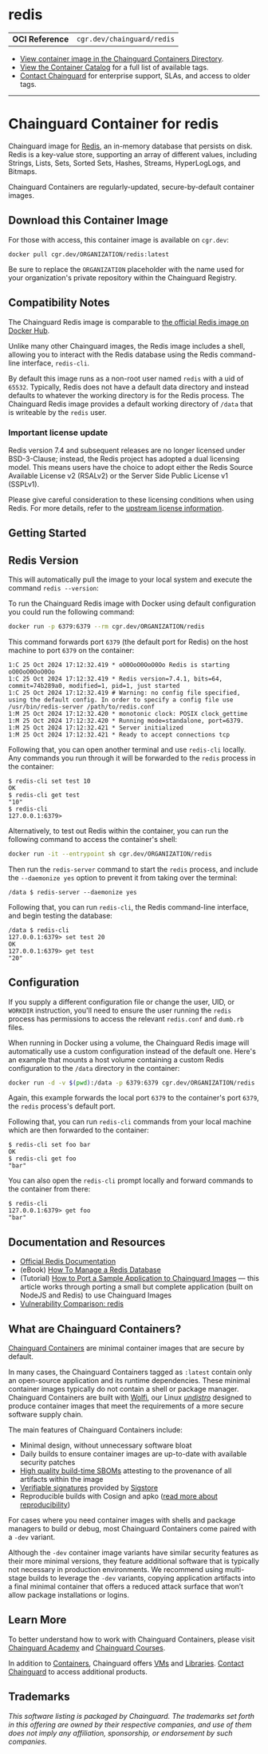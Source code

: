 <!--monopod:start-->
# redis
| | |
| - | - |
| **OCI Reference** | `cgr.dev/chainguard/redis` |


* [View container image in the Chainguard Containers Directory](https://images.chainguard.dev/directory/image/redis/overview).
* [View the Container Catalog](https://console.chainguard.dev/images/catalog) for a full list of available tags.
* [Contact Chainguard](https://www.chainguard.dev/contact?utm_source=readmes) for enterprise support, SLAs, and access to older tags.

---
<!--monopod:end-->

<!--overview:start-->
# Chainguard Container for redis

Chainguard image for [Redis](https://github.com/redis/redis), an in-memory database that persists on disk. Redis is a key-value store, supporting an array of different values, including Strings, Lists, Sets, Sorted Sets, Hashes, Streams, HyperLogLogs, and Bitmaps.

Chainguard Containers are regularly-updated, secure-by-default container images.
<!--overview:end-->

<!--getting:start-->
## Download this Container Image
For those with access, this container image is available on `cgr.dev`:

```
docker pull cgr.dev/ORGANIZATION/redis:latest
```

Be sure to replace the `ORGANIZATION` placeholder with the name used for your organization's private repository within the Chainguard Registry.
<!--getting:end-->

<!--body:start-->
## Compatibility Notes

The Chainguard Redis image is comparable to [the official Redis image on Docker Hub](https://hub.docker.com/_/redis). 

Unlike many other Chainguard images, the Redis image includes a shell, allowing you to interact with the Redis database using the Redis command-line interface, `redis-cli`. 

By default this image runs as a non-root user named `redis` with a uid of `65532`. Typically, Redis does not have a default data directory and instead defaults to whatever the working directory is for the Redis process. The Chainguard Redis image provides a default working directory of `/data` that is writeable by the `redis` user.

### Important license update

Redis version 7.4 and subsequent releases are no longer licensed under BSD-3-Clause; instead, the Redis project has adopted a dual licensing model. This means users have the choice to adopt either the Redis Source Available License v2 (RSALv2) or the Server Side Public License v1 (SSPLv1).

Please give careful consideration to these licensing conditions when using Redis. For more details, refer to the [upstream license information](https://github.com/redis/redis/blob/unstable/LICENSE.txt).

## Getting Started

## Redis Version
This will automatically pull the image to your local system and execute the command `redis --version`:

To run the Chainguard Redis image with Docker using default configuration you could run the following command:

```sh
docker run -p 6379:6379 --rm cgr.dev/ORGANIZATION/redis
```

This command forwards port `6379` (the default port for Redis) on the host machine to port `6379` on the container:

```
1:C 25 Oct 2024 17:12:32.419 * oO0OoO0OoO0Oo Redis is starting oO0OoO0OoO0Oo
1:C 25 Oct 2024 17:12:32.419 * Redis version=7.4.1, bits=64, commit=74b289a0, modified=1, pid=1, just started
1:C 25 Oct 2024 17:12:32.419 # Warning: no config file specified, using the default config. In order to specify a config file use /usr/bin/redis-server /path/to/redis.conf
1:M 25 Oct 2024 17:12:32.420 * monotonic clock: POSIX clock_gettime
1:M 25 Oct 2024 17:12:32.420 * Running mode=standalone, port=6379.
1:M 25 Oct 2024 17:12:32.421 * Server initialized
1:M 25 Oct 2024 17:12:32.421 * Ready to accept connections tcp
```

Following that, you can open another terminal and use `redis-cli` locally. Any commands you run through it will be forwarded to the `redis` process in the container:

```
$ redis-cli set test 10
OK
$ redis-cli get test
"10"
$ redis-cli
127.0.0.1:6379>
```

Alternatively, to test out Redis within the container, you can run the following command to access the container's shell:

```sh
docker run -it --entrypoint sh cgr.dev/ORGANIZATION/redis
```

Then run the `redis-server` command to start the `redis` process, and include the `--daemonize yes` option to prevent it from taking over the terminal:

```
/data $ redis-server --daemonize yes
```

Following that, you can run `redis-cli`, the Redis command-line interface, and begin testing the database:

```
/data $ redis-cli
127.0.0.1:6379> set test 20
OK
127.0.0.1:6379> get test
"20"
```

## Configuration

If you supply a different configuration file or change the user, UID, or `WORKDIR` instruction, you'll need to ensure the user running the `redis` process has permissions to access the relevant `redis.conf` and `dumb.rb` files.

When running in Docker using a volume, the Chainguard Redis image will automatically use a custom configuration instead of the default one. Here's an example that mounts a host volume containing a custom Redis configuration to the `/data` directory in the container:

```sh
docker run -d -v $(pwd):/data -p 6379:6379 cgr.dev/ORGANIZATION/redis
```

Again, this example forwards the local port `6379` to the container's port `6379`, the `redis` process's default port. 

Following that, you can run `redis-cli` commands from your local machine which are then forwarded to the container:

```
$ redis-cli set foo bar
OK
$ redis-cli get foo
"bar"
```

You can also open the `redis-cli` prompt locally and forward commands to the container from there:

```
$ redis-cli
127.0.0.1:6379> get foo
"bar"
```

## Documentation and Resources

* [Official Redis Documentation](https://redis.io/docs/latest/)
* (eBook) [How To Manage a Redis Database](https://www.digitalocean.com/community/books/how-to-manage-a-redis-database-ebook)
* (Tutorial) [How to Port a Sample Application to Chainguard Images](https://edu.chainguard.dev/chainguard/migration/porting-apps-to-chainguard/) — this article works through porting a small but complete application (built on NodeJS and Redis) to use Chainguard Images
* [Vulnerability Comparison: redis](https://edu.chainguard.dev/chainguard/chainguard-images/vuln-comparison/redis/) 
<!--body:end-->

## What are Chainguard Containers?

[Chainguard Containers](https://www.chainguard.dev/containers?utm_source=readmes) are minimal container images that are secure by default. 

In many cases, the Chainguard Containers tagged as `:latest` contain only an open-source application and its runtime dependencies. These minimal container images typically do not contain a shell or package manager. Chainguard Containers are built with [Wolfi](https://edu.chainguard.dev/open-source/wolfi/overview?utm_source=readmes), our Linux _[undistro](https://edu.chainguard.dev/open-source/wolfi/overview/#why-undistro)_ designed to produce container images that meet the requirements of a more secure software supply chain.

The main features of Chainguard Containers include:

* Minimal design, without unnecessary software bloat
* Daily builds to ensure container images are up-to-date with available security patches
* [High quality build-time SBOMs](https://edu.chainguard.dev/chainguard/chainguard-images/working-with-images/retrieve-image-sboms/?utm_source=readmes) attesting to the provenance of all artifacts within the image
* [Verifiable signatures](https://edu.chainguard.dev/chainguard/chainguard-images/working-with-images/retrieve-image-sboms/) provided by [Sigstore](https://edu.chainguard.dev/open-source/sigstore/cosign/an-introduction-to-cosign/?utm_source=readmes)
* Reproducible builds with Cosign and apko ([read more about reproducibility](https://www.chainguard.dev/unchained/reproducing-chainguards-reproducible-image-builds?utm_source=readmes))

For cases where you need container images with shells and package managers to build or debug, most Chainguard Containers come paired with a `-dev` variant.

Although the `-dev` container image variants have similar security features as their more minimal versions, they feature additional software that is typically not necessary in production environments. We recommend using multi-stage builds to leverage the `-dev` variants, copying application artifacts into a final minimal container that offers a reduced attack surface that won’t allow package installations or logins.

## Learn More

To better understand how to work with Chainguard Containers, please visit [Chainguard Academy](https://edu.chainguard.dev/?utm_source=readmes) and [Chainguard Courses](https://courses.chainguard.dev/?utm_source=readmes).

In addition to [Containers](https://www.chainguard.dev/containers?utm_source=readmes), Chainguard offers [VMs](https://www.chainguard.dev/vms?utm_source=readmes) and [Libraries](https://www.chainguard.dev/libraries?utm_source=readmes). [Contact Chainguard](https://www.chainguard.dev/contact?utm_source=readmes) to access additional products. 

## Trademarks

_This software listing is packaged by Chainguard. The trademarks set forth in this offering are owned by their respective companies, and use of them does not imply any affiliation, sponsorship, or endorsement by such companies._